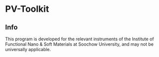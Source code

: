 # PV-Toolkit
## Info
This program is developed for the relevant instruments of the Institute of Functional Nano & Soft Materials at Soochow University, and may not be universally applicable.
